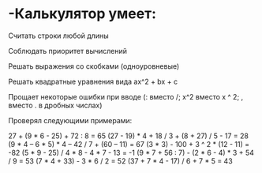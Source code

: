 # -Калькулятор умеет:

Считать строки любой длины

Соблюдать приоритет вычислений

Решать выражения со скобками (одноуровневые)

Решать квадратные уравнения вида ax^2 + bx + c

Прощает некоторые ошибки при вводе (: вместо /; x^2 вместо x ^ 2; , вместо . в дробных числах)

Проверял следующими примерами:

27 + (9 * 6 - 25) + 72 : 8 = 65
(27 - 19) * 4 + 18 / 3 + (8 + 27) / 5 - 17 = 28
(9 * 4 – 6 * 5) * 4 – 42 / 7 + (60 – 11) = 67
(3 * 3) - 100 + 3 ^ 2 * (12 - 11) = -82
(5 * 9 - 25) / 4 * 8 - 4 * 7 - 13 = -1
(9 * 7 + 56 : 7) - (2 * 6 - 4) * 3 + 54 / 9 = 53
(7 * 4 + 33) - 3 * 6 / 2 = 52
(37 + 7 * 4 - 17) / 6 + 7 * 5 = 43
